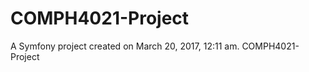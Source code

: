 COMPH4021-Project
=================

A Symfony project created on March 20, 2017, 12:11 am.
COMPH4021-Project
